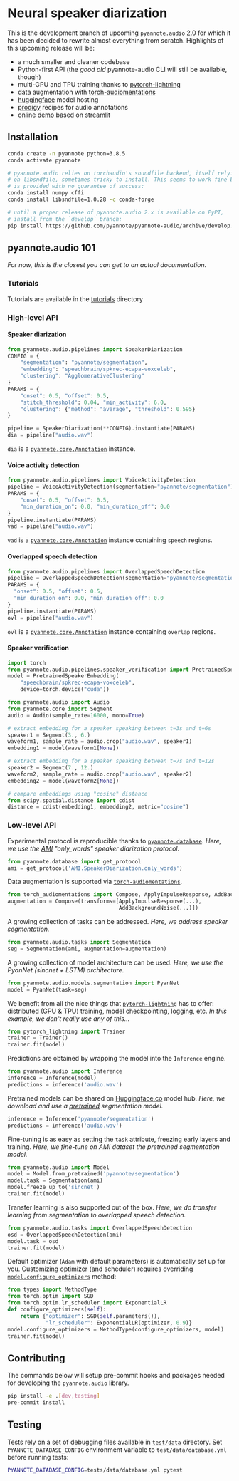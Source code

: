 # Neural speaker diarization

This is the development branch of upcoming `pyannote.audio` 2.0 for which it has been decided to rewrite almost everything from scratch.  Highlights of this upcoming release will be:

- a much smaller and cleaner codebase
- Python-first API (the *good old* pyannote-audio CLI will still be available, though)
- multi-GPU and TPU training thanks to [pytorch-lightning](https://pytorchlightning.ai/)
- data augmentation with [torch-audiomentations](https://github.com/asteroid-team/torch-audiomentations)
- [huggingface](https://huggingface.co/pyannote) model hosting
- [prodigy](https://prodi.gy) recipes for audio annotations
- online [demo](https://huggingface.co/spaces/pyannote/segmentation) based on [streamlit](https://www.streamlit.io)

## Installation

```bash
conda create -n pyannote python=3.8.5
conda activate pyannote

# pyannote.audio relies on torchaudio's soundfile backend, itself relying
# on libsndfile, sometimes tricky to install. This seems to work fine but
# is provided with no guarantee of success:
conda install numpy cffi
conda install libsndfile=1.0.28 -c conda-forge

# until a proper release of pyannote.audio 2.x is available on PyPI,
# install from the `develop` branch:
pip install https://github.com/pyannote/pyannote-audio/archive/develop.zip
```


## pyannote.audio 101

*For now, this is the closest you can get to an actual documentation.*

### Tutorials

Tutorials are available in the [tutorials](/tutorials) directory

### High-level API

#### Speaker diarization

```python
from pyannote.audio.pipelines import SpeakerDiarization
CONFIG = {
    "segmentation": "pyannote/segmentation",
    "embedding": "speechbrain/spkrec-ecapa-voxceleb",
    "clustering": "AgglomerativeClustering"
}
PARAMS = {
    "onset": 0.5, "offset": 0.5,
    "stitch_threshold": 0.04, "min_activity": 6.0,
    "clustering": {"method": "average", "threshold": 0.595}
}

pipeline = SpeakerDiarization(**CONFIG).instantiate(PARAMS)
dia = pipeline("audio.wav")
```

`dia` is a [`pyannote.core.Annotation`](http://pyannote.github.io/pyannote-core/structure.html#annotation) instance.

#### Voice activity detection

```python
from pyannote.audio.pipelines import VoiceActivityDetection
pipeline = VoiceActivityDetection(segmentation="pyannote/segmentation")
PARAMS = {
    "onset": 0.5, "offset": 0.5,
    "min_duration_on": 0.0, "min_duration_off": 0.0
}
pipeline.instantiate(PARAMS)
vad = pipeline("audio.wav")
```

`vad` is a [`pyannote.core.Annotation`](http://pyannote.github.io/pyannote-core/structure.html#annotation) instance containing `speech` regions.


#### Overlapped speech detection

```python
from pyannote.audio.pipelines import OverlappedSpeechDetection
pipeline = OverlappedSpeechDetection(segmentation="pyannote/segmentation")
PARAMS = {
  "onset": 0.5, "offset": 0.5,
  "min_duration_on": 0.0, "min_duration_off": 0.0
}
pipeline.instantiate(PARAMS)
ovl = pipeline("audio.wav")
```

`ovl` is a [`pyannote.core.Annotation`](http://pyannote.github.io/pyannote-core/structure.html#annotation) instance containing `overlap` regions.

#### Speaker verification

```python
import torch
from pyannote.audio.pipelines.speaker_verification import PretrainedSpeakerEmbedding
model = PretrainedSpeakerEmbedding(
    "speechbrain/spkrec-ecapa-voxceleb",
    device=torch.device("cuda"))

from pyannote.audio import Audio
from pyannote.core import Segment
audio = Audio(sample_rate=16000, mono=True)

# extract embedding for a speaker speaking between t=3s and t=6s
speaker1 = Segment(3., 6.)
waveform1, sample_rate = audio.crop("audio.wav", speaker1)
embedding1 = model(waveform1[None])

# extract embedding for a speaker speaking between t=7s and t=12s
speaker2 = Segment(7., 12.)
waveform2, sample_rate = audio.crop("audio.wav", speaker2)
embedding2 = model(waveform2[None])

# compare embeddings using "cosine" distance
from scipy.spatial.distance import cdist
distance = cdist(embedding1, embedding2, metric="cosine")
```

### Low-level API

Experimental protocol is reproducible thanks to [`pyannote.database`](https://github.com/pyannote/pyannote-database).
*Here, we use the [AMI](https://github.com/pyannote/AMI-diarization-setup) "only_words" speaker diarization protocol.*

```python
from pyannote.database import get_protocol
ami = get_protocol('AMI.SpeakerDiarization.only_words')
```

Data augmentation is supported via [`torch-audiomentations`](https://github.com/asteroid-team/torch-audiomentations).

```python
from torch_audiomentations import Compose, ApplyImpulseResponse, AddBackgroundNoise
augmentation = Compose(transforms=[ApplyImpulseResponse(...),
                                   AddBackgroundNoise(...)])
```

A growing collection of tasks can be addressed.
*Here, we address speaker segmentation.*

```python
from pyannote.audio.tasks import Segmentation
seg = Segmentation(ami, augmentation=augmentation)
```

A growing collection of model architecture can be used.
*Here, we use the PyanNet (sincnet + LSTM) architecture.*

```python
from pyannote.audio.models.segmentation import PyanNet
model = PyanNet(task=seg)
```

We benefit from all the nice things that [`pytorch-lightning`](https://www.pytorchlightning.ai/) has to offer:  distributed (GPU & TPU) training, model checkpointing, logging, etc.
*In this example, we don't really use any of this...*

```python
from pytorch_lightning import Trainer
trainer = Trainer()
trainer.fit(model)
```

Predictions are obtained by wrapping the model into the `Inference` engine.

```python
from pyannote.audio import Inference
inference = Inference(model)
predictions = inference('audio.wav')
```

Pretrained models can be shared on [Huggingface.co](https://huggingface.co/pyannote) model hub.
*Here, we download and use a [pretrained](https://huggingface.co/pyannote/segmentation) segmentation model.*

```python
inference = Inference('pyannote/segmentation')
predictions = inference('audio.wav')
```

Fine-tuning is as easy as setting the `task` attribute, freezing early layers and training.
*Here, we fine-tune on AMI dataset the pretrained segmentation model.*

```python
from pyannote.audio import Model
model = Model.from_pretrained('pyannote/segmentation')
model.task = Segmentation(ami)
model.freeze_up_to('sincnet')
trainer.fit(model)
```

Transfer learning is also supported out of the box.
*Here, we do transfer learning from segmentation to overlapped speech detection.*

```python
from pyannote.audio.tasks import OverlappedSpeechDetection
osd = OverlappedSpeechDetection(ami)
model.task = osd
trainer.fit(model)
```

Default optimizer (`Adam` with default parameters) is automatically set up for you.  Customizing optimizer (and scheduler) requires overriding [`model.configure_optimizers`](https://pytorch-lightning.readthedocs.io/en/stable/api/pytorch_lightning.core.lightning.html#pytorch_lightning.core.lightning.LightningModule.configure_optimizers) method:

```python
from types import MethodType
from torch.optim import SGD
from torch.optim.lr_scheduler import ExponentialLR
def configure_optimizers(self):
    return {"optimizer": SGD(self.parameters()),
            "lr_scheduler": ExponentialLR(optimizer, 0.9)}
model.configure_optimizers = MethodType(configure_optimizers, model)
trainer.fit(model)
```

## Contributing

The commands below will setup pre-commit hooks and packages needed for developing the `pyannote.audio` library.

```bash
pip install -e .[dev,testing]
pre-commit install
```

## Testing

Tests rely on a set of debugging files available in [`test/data`](test/data) directory.
Set `PYANNOTE_DATABASE_CONFIG` environment variable to `test/data/database.yml` before running tests:

```bash
PYANNOTE_DATABASE_CONFIG=tests/data/database.yml pytest
```
